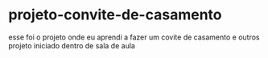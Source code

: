 # projeto-convite-de-casamento

esse foi o projeto onde eu aprendi a fazer um covite de casamento e outros
projeto iniciado dentro de sala de aula
